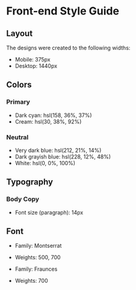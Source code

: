 # Front-end Style Guide
## Layout
The designs were created to the following widths:

- Mobile: 375px
- Desktop: 1440px
## Colors
### Primary
- Dark cyan: hsl(158, 36%, 37%)
- Cream: hsl(30, 38%, 92%)
### Neutral
- Very dark blue: hsl(212, 21%, 14%)
- Dark grayish blue: hsl(228, 12%, 48%)
- White: hsl(0, 0%, 100%)
## Typography
### Body Copy
- Font size (paragraph): 14px
## Font
- Family: Montserrat

- Weights: 500, 700

- Family: Fraunces

- Weights: 700
